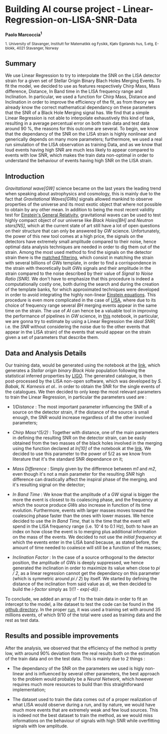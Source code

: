 
# Building AI course project - Linear-Regression-on-LISA-SNR-Data
**Paolo Marcoccia<sup>1</sup>**

<sub>1. University of Stavanger, Institutt for Matematikk og Fysikk, Kjølv Egelands hus, 5.etg, E-blokk, 4021 Stavanger, Norway </sub>   

## Summary ##

We use Linear Regression to try to interpolate the SNR on the LISA detector strain for a given set of Stellar Origin Binary Blach Holes Merging Events.
To fit the model, we decided to use as features respectively Chirp Mass, Mass difference, Distance, In Band time in the LISA frequency range and Inclination.
In particular, we used a function for Chirp Mass, Distance and Inclination in order to improve the efficiency of the fit, as from theory we already know the correct mathematical dependancy on these parameters that the SNR of a Black Hole Merging signal has.
We find that a simple Linear Regression is not able to interpolate exhaustively this kind of task, resulting in a average percentual error on both train data and test data around 90 %, the reasons for this outcome are several.
To begin, we know that the dependancy of the SNR on the LISA strain is highly nonlinear and generically depends on many more parameters;
furthermore, we used a real run simulation of the LISA observation as training Data, and as we know that loud events having high SNR are much less likely to appear compared to events with low SNR, which makes the train data non-optimal in order to understand the behaviour of events having high SNR on the LISA strain.

## Introduction ##

_Gravitational wave[GW]_ science became on the last years the leading trend when speaking about astrophysics and cosmology, this is mainly due to the fact that _Gravitational Waves[GWs]_ signals allowed mankind to observe properties of the universe and its most exotic object that where not possible to obtain by any other mean.
In addition to being the most recent validity test for [Einstein's General Relativity](https://arxiv.org/abs/1612.09309), gravitational waves can be used to test highly compact object of our universe like _Black Holes[BH]_ and _Neutron stars[NS]_, which at the current state of art still have a lot of open questions on their structure that can only be answered by _GW_ science.
Unfortunately, the power of this new tool comes at a high price, the signals on the detectors have extremely small amplitude compared to their noise, hence optimal data analysis techniques are needed in order to dig them out of the strain.
Among the most used method to find the signals on the detector strain there is the [matched filtering](https://arxiv.org/abs/gr-qc/9808076), which consist in matching the strain with several billions of _GWs_ template, in order to find a corrispondence in the strain with theoretically built _GWs_ signals and their amplitude in the strain compared to the noise described by their value of _Signal to Noise Ratio [SNR]_.
We don't have to emphasize that this procedure is indeed a computationally costly one, both during the search and during the creation of the template banks, for which approximated techniques were developed in order to avoid integrating the highly non-linear [Einstein equations](https://arxiv.org/abs/gr-qc/0103044).
This procedure is even more complicated in the case of [LISA](https://arxiv.org/abs/1702.00786), where due to its choice of frequency range several _BH_ merging events appear in the same time on the strain.
The use of _AI_ can hence be a valuable tool in improving the performance of pipelines in _GW_ science, in [this](https://github.com/KuZa91/Linear-Regressionon-LISA-SNR/blob/main/SNRLinearRegression.ipynb) notebook, in particular, we are gonna try to estimate by using a Linear Regression the _ideal SNR_( i.e. the _SNR_ without considering the noise due to the other events that appear in the LISA strain) of the events that would appear on the strain given a set of parameters that describe them.

## Data and Analysis Details ##

Our training data, would be generated using the notebook at the [link](https://github.com/KuZa91/Generating-a-BH-Merging-Catalogue/blob/master/BHCatalogV4.1.ipynb), which generates a _Stellar origin binary Black Hole_ population following the statistical inferred properties by [LIGO](https://arxiv.org/pdf/2010.14533.pdf).
The generated catalogue, is then post-processed by the LISA non-open software, which was developed by _S. Babak, N. Karnesis et al._. in order to obtain the SNR for the single events of the catalogues.
We then decided to only keep the most relevant parameters to train the Linear Regression, in particular the parameters used are :

- _1/Distance_ : The most important parameter influencing the SNR of a source on the detector strain, if the distance of the source is small enough, the SNR would increase regardless of all the other involved parameters;

- _Chirp Mass^(5/2)_ : Together with distance, one of the main parameters in defining the resulting SNR on the detector strain, can be easily obtained from the two masses of the black holes involved in the merging using the function declared at _In[10]_ of the notebook at the [link](https://github.com/KuZa91/Generating-a-BH-Merging-Catalogue/blob/master/BHCatalogV4.1.ipynb). We decided to use this parameter to the power of $5/2$ as we know from literature that it's the standard SNR dependance on it;

- _Mass Difference_ : Simply given by the difference between _m1_ and _m2_, even though it's not a main parameter for the resulting _SNR_ high difference can drastically affect the inspiral phase of the merging, and it's resulting signal on the detector;

- _In Band Time_ : We know that the amplitude of a _GW_ signal is bigger the more the event is closest to its coalescing phase, and the frequency at which the source produce _GWs_ also increase in function of its time evolution. Furthermore, events with larger masses moves toward the coalescing phase faster than the ones with lower masses. We hence decided to use the _In Band Time_, that is the time that the event will spend in the LISA frequency range (i.e. 10⁻4 to 0.1 Hz), both to have an index on how close the event is to merging plus additional information on the mass of the events. We decided to not use the _initial frequency_ at which the events enter in the LISA band because, as stated before, the amount of time needed to coalesce will still be a function of the masses;

- _Inclination Factor_ : In the case of a source orthogonal to the detector position, the amplitude of _GWs_ is deeply suppressed, we hence generated the inclination in order to maximize its value when close to _pi / 2_, as a linear regression cannot get the dependancy on this parameter (which is symmetric around _pi / 2_) by itself. We started by defining the distance of the inclination from said value as _di_, we then decided to build the _i-factor_ simply as _1/(1 - exp(-di))_ .  

To conclude, we added an array of _1_ to the train data in order to fit an intercept to the model, a lite dataset to test the code can be found in the [github directory](https://github.com/KuZa91/Linear-Regressionon-LISA-SNR/blob/main/TrainDataLite.h5).
In the proper [run](https://github.com/KuZa91/Linear-Regressionon-LISA-SNR/blob/main/SNRLinearRegression.ipynb), it was used a training set with around 35 millions events, of which 9/10 of the total were used as training data and the rest as test data.

## Results and possible improvements ##

After the analysis, we observed that the efficiency of the method is pretty low, with around 90% deviation from the real results both on the estimation of the train data and on the test data. This is mainly due to 2 things :

- The dependancy of the SNR on the parameters we used is higly non-linear and is influenced by several other parameters, the best approach to the problem would probably be a _Neural Network_, which however requires much more resources to build than this straightforward implementation;

- The dataset used to train the data comes out of a proper realization of what LISA would observe during a run, and by nature, we would have much more events that are extremely weak and few loud sources. This is indeed not the best dataset to train the method, as we would miss informations on the behaviour of signals with high SNR while overfitting signals with low amplitude. 


